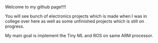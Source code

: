 Welcome to my github page!!!!


You will see bunch of electronics projects which is made when I was in college over here as well as some unfinished projects which is still on progress.

My main goal is implement the Tiny ML and ROS on same ARM processor. 

